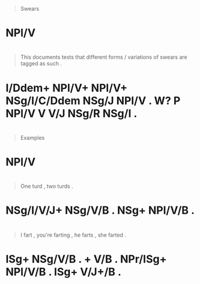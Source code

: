 > Swears
# NPl/V
>
#
> This    documents tests  that         different forms / variations of swears are tagged as    such  .
# I/Ddem+ NPl/V+    NPl/V+ NSg/I/C/Ddem NSg/J     NPl/V . W?         P  NPl/V  V   V/J    NSg/R NSg/I .
>
#
> Examples
# NPl/V
>
#
> One        turd    , two  turds   .
# NSg/I/V/J+ NSg/V/B . NSg+ NPl/V/B .
>
#
> I    fart    , you're farting , he       farts   , she  farted .
# ISg+ NSg/V/B . +      V/B     . NPr/ISg+ NPl/V/B . ISg+ V/J+/B .
